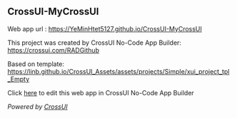 ## CrossUI-MyCrossUI
Web app url : https://YeMinHtet5127.github.io/CrossUI-MyCrossUI

This project was created by CrossUI No-Code App Builder: https://crossui.com/RADGithub

Based on template: https://linb.github.io/CrossUI_Assets/assets/projects/Simple/xui_project_tpl_Empty

Click [here](https://crossui.com/RADGithub/#!from=github&owner=YeMinHtet5127&repo=CrossUI-MyCrossUI) to edit this web app in CrossUI No-Code App Builder

<i>Powered by [CrossUI](https://crossui.com)</i>
